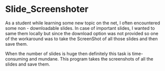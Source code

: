 # Slide_Screenshoter
As a student while learning some new topic on the net, I often encountered some non - downloadable slides.
In case of important slides, I wanted to same them locally but since the download option was not provided so one of the workaround was to take the ScreenShot of all those slides and then save them.

When the number of slides is huge then definitely this task is time-consuming and mundane.
This program takes the screenshots of all the slides and save them.


